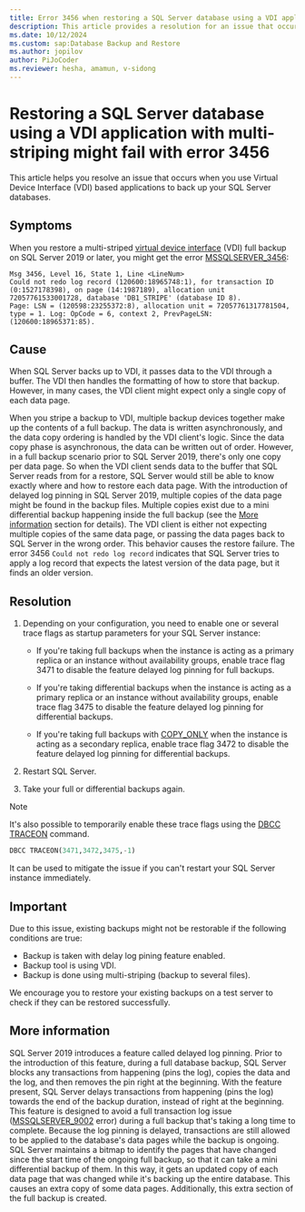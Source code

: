 ```yaml
---
title: Error 3456 when restoring a SQL Server database using a VDI application with multi-striping
description: This article provides a resolution for an issue that occurs when you back up a SQL Server database using VDI applications with multi-striping.
ms.date: 10/12/2024
ms.custom: sap:Database Backup and Restore
ms.author: jopilov
author: PiJoCoder
ms.reviewer: hesha, amamun, v-sidong
---
```

# Restoring a SQL Server database using a VDI application with multi-striping might fail with error 3456

This article helps you resolve an issue that occurs when you use Virtual Device Interface (VDI) based applications to back up your SQL Server databases.

## Symptoms

When you restore a multi-striped [virtual device interface](/sql/relational-databases/backup-restore/vdi-reference/reference-virtual-device-interface) (VDI) full backup on SQL Server 2019 or later, you might get the error [MSSQLSERVER_3456](/sql/relational-databases/errors-events/mssqlserver-3456-database-engine-error):

```output
Msg 3456, Level 16, State 1, Line <LineNum>
Could not redo log record (120600:18965748:1), for transaction ID (0:1527178398), on page (14:1987189), allocation unit 72057761533001728, database 'DB1_STRIPE' (database ID 8).
Page: LSN = (120598:23255372:8), allocation unit = 72057761317781504, type = 1. Log: OpCode = 6, context 2, PrevPageLSN: (120600:18965371:85).
```

## Cause

When SQL Server backs up to VDI, it passes data to the VDI through a buffer. The VDI then handles the formatting of how to store that backup. However, in many cases, the VDI client might expect only a single copy of each data page.

When you stripe a backup to VDI, multiple backup devices together make up the contents of a full backup. The data is written asynchronously, and the data copy ordering is handled by the VDI client's logic. Since the data copy phase is asynchronous, the data can be written out of order. However, in a full backup scenario prior to SQL Server 2019, there's only one copy per data page. So when the VDI client sends data to the buffer that SQL Server reads from for a restore, SQL Server would still be able to know exactly where and how to restore each data page. With the introduction of delayed log pinning in SQL Server 2019, multiple copies of the data page might be found in the backup files. Multiple copies exist due to a mini differential backup happening inside the full backup (see the [More information](#more-information) section for details). The VDI client is either not expecting multiple copies of the same data page, or passing the data pages back to SQL Server in the wrong order. This behavior causes the restore failure. The error 3456 `Could not redo log record` indicates that SQL Server tries to apply a log record that expects the latest version of the data page, but it finds an older version.

## Resolution

1. Depending on your configuration, you need to enable one or several trace flags as startup parameters for your SQL Server instance:

   -	If you're taking full backups when the instance is acting as a primary replica or an instance without availability groups, enable trace flag 3471 to disable the feature delayed log pinning for full backups.

   -	If you're taking differential backups when the instance is acting as a primary replica or an instance without availability groups, enable trace flag 3475 to disable the feature delayed log pinning for differential backups.

   -	If you're taking full backups with [COPY_ONLY](/sql/relational-databases/backup-restore/copy-only-backups-sql-server) when the instance is acting as a secondary replica, enable trace flag 3472 to disable the feature delayed log pinning for differential backups.

1. Restart SQL Server.

1. Take your full or differential backups again.


> [!NOTE]
> It's also possible to temporarily enable these trace flags using the [DBCC TRACEON](/sql/t-sql/database-console-commands/dbcc-traceon-transact-sql) command. 
>
> ```SQL
> DBCC TRACEON(3471,3472,3475,-1)
> ```
> It can be used to mitigate the issue if you can't restart your SQL Server instance immediately.

## Important

Due to this issue, existing backups might not be restorable if the following conditions are true:

-	Backup is taken with delay log pining feature enabled.
-	Backup tool is using VDI.
-	Backup is done using multi-striping (backup to several files).

We encourage you to restore your existing backups on a test server to check if they can be restored successfully.

## More information

SQL Server 2019 introduces a feature called delayed log pinning. Prior to the introduction of this feature, during a full database backup, SQL Server blocks any transactions from happening (pins the log), copies the data and the log, and then removes the pin right at the beginning. With the feature present, SQL Server delays transactions from happening (pins the log) towards the end of the backup duration, instead of right at the beginning. This feature is designed to avoid a full transaction log issue ([MSSQLSERVER_9002](/sql/relational-databases/errors-events/mssqlserver-9002-database-engine-error) error) during a full backup that's taking a long time to complete. Because the log pinning is delayed, transactions are still allowed to be applied to the database's data pages while the backup is ongoing. SQL Server maintains a bitmap to identify the pages that have changed since the start time of the ongoing full backup, so that it can take a mini differential backup of them. In this way, it gets an updated copy of each data page that was changed while it's backing up the entire database. This causes an extra copy of some data pages. Additionally, this extra section of the full backup is created.
